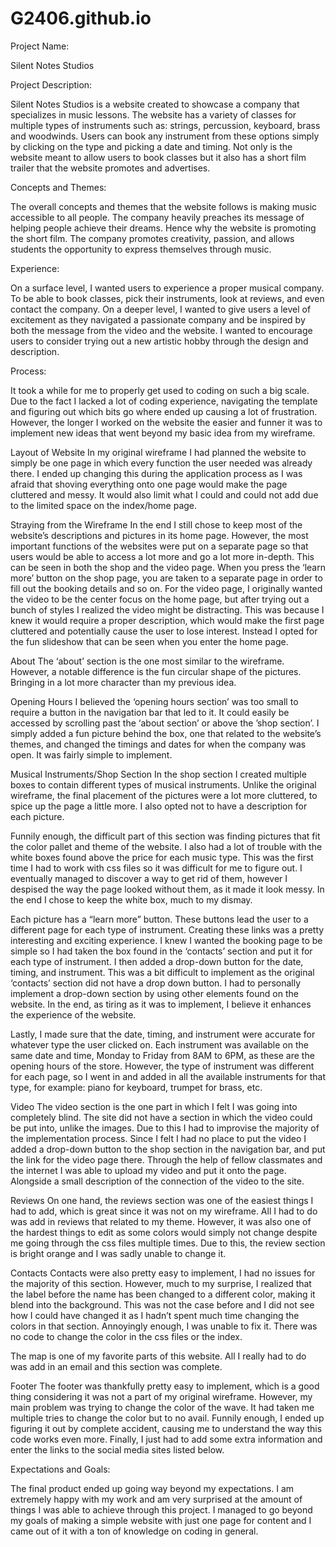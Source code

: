 # G2406.github.io

Project Name:
 
Silent Notes Studios

Project Description:
 
Silent Notes Studios is a website created to showcase a company that specializes in music lessons. The website has a variety of classes for multiple types of instruments such as: strings, percussion, keyboard, brass and woodwinds. Users can book any instrument from these options simply by clicking on the type and picking a date and timing. Not only is the website meant to allow users to book classes but it also has a short film trailer that the website promotes and advertises. 

Concepts and Themes:

The overall concepts and themes that the website follows is making music accessible to all people. The company heavily preaches its message of helping people achieve their dreams. Hence why the website is promoting the short film. The company promotes creativity, passion, and allows students the opportunity to express themselves through music. 

Experience: 

On a surface level, I wanted users to experience a proper musical company. To be able to book classes, pick their instruments, look at reviews, and even contact the company.  On a deeper level, I wanted to give users a level of excitement as they navigated a passionate company and be inspired by both the message from the video and the website. I wanted to encourage users to consider trying out a new artistic hobby through the design and description. 

Process: 

It took a while for me to properly get used to coding on such a big scale. Due to the fact I lacked a lot of coding experience, navigating the template and figuring out which bits go where ended up causing a lot of frustration. However, the longer I worked on the website the easier and funner it was to implement new ideas that went beyond my basic idea from my wireframe. 

Layout of Website
In my original wireframe I had planned the website to simply be one page in which every function the user needed was already there. I ended up changing this during the application process as I was afraid that shoving everything onto one page would make the page cluttered and messy. It would also limit what I could and could not add due to the limited space on the index/home page. 

Straying from the Wireframe
In the end I still chose to keep most of the website’s descriptions and pictures in its home page. However, the most important functions of the websites were put on a separate page so that users would be able to access a lot more and go a lot more in-depth. This can be seen in both the shop and the video page. When you press the ‘learn more’ button on the shop page, you are taken to a separate page in order to fill out the booking details and so on. For the video page, I originally wanted the video to be the center focus on the home page, but after trying out a bunch of styles I realized the video might be distracting. This was because I knew it would require a proper description, which would make the first page cluttered and potentially cause the user to lose interest. Instead I opted for the fun slideshow that can be seen when you enter the home page. 

About
The ‘about’ section is the one most similar to the wireframe. However, a notable difference is the fun circular shape of the pictures. Bringing in a lot more character than my previous idea. 

Opening Hours
I believed the ‘opening hours section’ was too small to require a button in the navigation bar that led to it. It could easily be accessed by scrolling past the ‘about section’ or above the ’shop section’. I simply added a fun picture behind the box, one that related to the website’s themes, and changed the timings and dates for when the company was open. It was fairly simple to implement. 

Musical Instruments/Shop Section
In the shop section I created multiple boxes to contain different types of musical instruments. Unlike the original wireframe, the final placement of the pictures were a lot more cluttered, to spice up the page a little more. I also opted not to have a description for each picture. 

Funnily enough, the difficult part of this section was finding pictures that fit the color pallet and theme of the website. I also had a lot of trouble with the white boxes found above the price for each music type. This was the first time I had to work with css files so it was difficult for me to figure out. I eventually managed to discover a way to get rid of them, however I despised the way the page looked without them, as it made it look messy. In the end I chose to keep the white box, much to my dismay. 

Each picture has a “learn more” button. These buttons lead the user to a different page for each type of instrument. Creating these links was a pretty interesting and exciting experience. I knew I wanted the booking page to be simple so I had taken the box found in the ‘contacts’ section and put it for each type of instrument. I then added a drop-down button for the date, timing, and instrument. This was a bit difficult to implement as the original ‘contacts’ section did not have a drop down button. I had to personally implement a drop-down section by using other elements found on the website. In the end, as tiring as it was to implement, I believe it enhances the experience of the website.

Lastly, I made sure that the date, timing, and instrument were accurate for whatever type the user clicked on. Each instrument was available on the same date and time, Monday to Friday from 8AM to 6PM, as these are the opening hours of the store. However, the type of instrument was different for each page, so I went in and added in all the available instruments for that type, for example: piano for keyboard, trumpet for brass, etc. 

Video
The video section is the one part in which I felt I was going into completely blind. The site did not have a section in which the video could be put into, unlike the images. Due to this I had to improvise the majority of the implementation process. Since I felt I had no place to put the video I added a drop-down button to the shop section in the navigation bar, and put the link for the video page there. Through the help of fellow classmates and the internet I was able to upload my video and put it onto the page. Alongside a small description of the connection of the video to the site. 

Reviews
On one hand, the reviews section was one of the easiest things I had to add, which is great since it was not on my wireframe. All I had to do was add in reviews that related to my theme. However, it was also one of the hardest things to edit as some colors would simply not change despite me going through the css files multiple times. Due to this, the review section is bright orange and I was sadly unable to change it. 

Contacts
Contacts were also pretty easy to implement, I had no issues for the majority of this section. However, much to my surprise, I realized that the label before the name has been changed to a different color, making it blend into the background. This was not the case before and I did not see how I could have changed it as I hadn’t spent much time changing the colors in that section. Annoyingly enough, I was unable to fix it. There was no code to change the color in the css files or the index. 

The map is one of my favorite parts of this website. All I really had to do was add in an email and this section was complete.

Footer
The footer was thankfully pretty easy to implement, which is a good thing considering it was not a part of my original wireframe. However, my main problem was trying to change the color of the wave. It had taken me multiple tries to change the color but to no avail. Funnily enough, I ended up figuring it out by complete accident, causing me to understand the way this code works even more. Finally, I just had to add some extra information and enter the links to the social media sites listed below. 

Expectations and Goals:

The final product ended up going way beyond my expectations. I am extremely happy with my work and am very surprised at the amount of things I was able to achieve through this project. I managed to go beyond my goals of making a simple website with just one page for content and I came out of it with a ton of knowledge on coding in general. 
